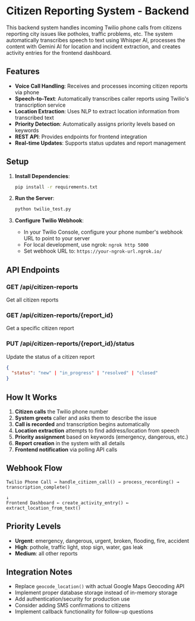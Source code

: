 # Citizen Reporting System - Backend

This backend system handles incoming Twilio phone calls from citizens reporting city issues like potholes, traffic problems, etc. The system automatically transcribes speech to text using Whisper AI, processes the content with Gemini AI for location and incident extraction, and creates activity entries for the frontend dashboard.

## Features

- **Voice Call Handling**: Receives and processes incoming citizen reports via phone
- **Speech-to-Text**: Automatically transcribes caller reports using Twilio's transcription service  
- **Location Extraction**: Uses NLP to extract location information from transcribed text
- **Priority Detection**: Automatically assigns priority levels based on keywords
- **REST API**: Provides endpoints for frontend integration
- **Real-time Updates**: Supports status updates and report management

## Setup

1. **Install Dependencies**:
   ```bash
   pip install -r requirements.txt
   ```

2. **Run the Server**:
   ```bash
   python twilio_test.py
   ```

3. **Configure Twilio Webhook**:
   - In your Twilio Console, configure your phone number's webhook URL to point to your server
   - For local development, use ngrok: `ngrok http 5000`
   - Set webhook URL to: `https://your-ngrok-url.ngrok.io/`

## API Endpoints

### GET /api/citizen-reports
Get all citizen reports

### GET /api/citizen-reports/{report_id}  
Get a specific citizen report

### PUT /api/citizen-reports/{report_id}/status
Update the status of a citizen report
```json
{
  "status": "new" | "in_progress" | "resolved" | "closed"
}
```

## How It Works

1. **Citizen calls** the Twilio phone number
2. **System greets** caller and asks them to describe the issue
3. **Call is recorded** and transcription begins automatically
4. **Location extraction** attempts to find address/location from speech
5. **Priority assignment** based on keywords (emergency, dangerous, etc.)
6. **Report creation** in the system with all details
7. **Frontend notification** via polling API calls

## Webhook Flow

```
Twilio Phone Call → handle_citizen_call() → process_recording() → transcription_complete()
                                                                           ↓
Frontend Dashboard ← create_activity_entry() ← extract_location_from_text()
```

## Priority Levels

- **Urgent**: emergency, dangerous, urgent, broken, flooding, fire, accident
- **High**: pothole, traffic light, stop sign, water, gas leak  
- **Medium**: all other reports

## Integration Notes

- Replace `geocode_location()` with actual Google Maps Geocoding API
- Implement proper database storage instead of in-memory storage
- Add authentication/security for production use
- Consider adding SMS confirmations to citizens
- Implement callback functionality for follow-up questions